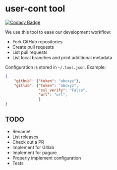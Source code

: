 # user-cont tool

[![Codacy Badge](https://api.codacy.com/project/badge/Grade/7c4e622a12074303b4b8752f87ef0c80)](https://www.codacy.com/app/user-cont/tool?utm_source=github.com&amp;utm_medium=referral&amp;utm_content=user-cont/tool&amp;utm_campaign=Badge_Grade)

We use this tool to ease our development workflow:

 * Fork GitHub repositories
 * Create pull requests
 * List pull requests
 * List local branches and print additional metadata

Configuration is stored in `~/.tool.json`. Example:

```json
{
    "github": {"token": "abcxyz"},
    "gitlab": {"token": "abcxyz",
               "ssl_verify": "False",
               "url": "url",
               }
}
```


## TODO

 * Rename!!
 * List releases
 * Check out a PR
 * Implement for Gitlab
 * Implement for pagure
 * Properly implement configuration
 * Tests
